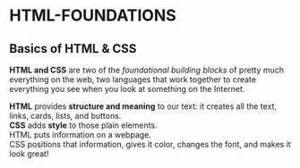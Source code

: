 # HTML-FOUNDATIONS

## Basics of HTML & CSS

**HTML and CSS** are two of the *foundational building blocks* of pretty much everything on the web, two languages that work together to create everything you see when you look at something on the Internet.

**HTML** provides **structure and meaning** to our text: it creates all the text, links, cards, lists, and buttons.<br>
**CSS** adds **style** to those plain elements.<br>
HTML puts information on a webpage.<br>
CSS positions that information, gives it color, changes the font, and makes it look great!


